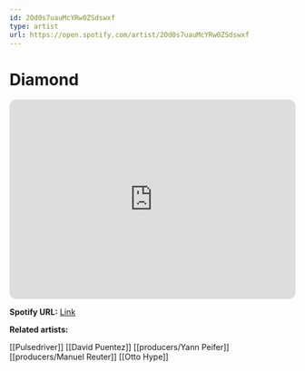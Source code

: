 ```yaml
---
id: 2Od0s7uauMcYRw0ZSdswxf
type: artist
url: https://open.spotify.com/artist/2Od0s7uauMcYRw0ZSdswxf
---
```

# Diamond

<iframe style="border-radius:12px" src="https://open.spotify.com/embed/artist/2Od0s7uauMcYRw0ZSdswxf" width="100%" height="352" frameBorder="0" allowfullscreen="" allow="autoplay; clipboard-write; encrypted-media; fullscreen; picture-in-picture" loading="lazy"></iframe>

**Spotify URL:** [Link](https://open.spotify.com/artist/2Od0s7uauMcYRw0ZSdswxf)

**Related artists:**

[[Pulsedriver]]
[[David Puentez]]
[[producers/Yann Peifer]]
[[producers/Manuel Reuter]]
[[Otto Hype]]
